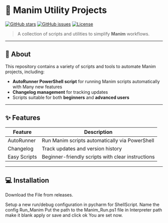 # 🧩 Manim Utility Projects

[![GitHub stars](https://img.shields.io/github/stars/hi4444/Manim-Utility-Projects?style=social)](https://github.com/hi4444/Manim-Utility-Projects/stargazers)
[![GitHub issues](https://img.shields.io/github/issues/hi4444/Manim-Utility-Projects)](https://github.com/hi4444/Manim-Utility-Projects/issues)
[![License](https://img.shields.io/github/license/hi4444/Manim-Utility-Projects)](https://github.com/hi4444/Manim-Utility-Projects/blob/main/LICENSE)

> A collection of scripts and utilities to simplify **Manim** workflows.

---

## 📌 About
This repository contains a variety of scripts and tools to automate Manim projects, including:

- **AutoRunner PowerShell script** for running Manim scripts automatically with Many new features
- **Changelog management** for tracking updates  
- Scripts suitable for both **beginners** and **advanced users**  

---

## ✨ Features

| Feature | Description |
|---------|-------------|
| AutoRunner | Run Manim scripts automatically via PowerShell |
| Changelog | Track updates and version history |
| Easy Scripts | Beginner-friendly scripts with clear instructions |
---

## 💻 Installation

Download the File from releases.

Setup a new run/debug configuration in pycharm for ShellScript.
Name the config Run_Manim
Put the path to the Manim_Run.ps1 file
in Interpreter path make it blank apply or save and click ok
You are set now.
